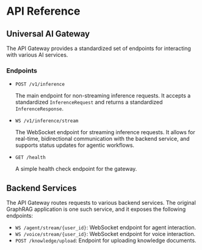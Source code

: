 # API Reference

## Universal AI Gateway

The API Gateway provides a standardized set of endpoints for interacting with various AI services.

### Endpoints

*   `POST /v1/inference`

    The main endpoint for non-streaming inference requests. It accepts a standardized `InferenceRequest` and returns a standardized `InferenceResponse`.

*   `WS /v1/inference/stream`

    The WebSocket endpoint for streaming inference requests. It allows for real-time, bidirectional communication with the backend service, and supports status updates for agentic workflows.

*   `GET /health`

    A simple health check endpoint for the gateway.

## Backend Services

The API Gateway routes requests to various backend services. The original GraphRAG application is one such service, and it exposes the following endpoints:

*   `WS /agent/stream/{user_id}`: WebSocket endpoint for agent interaction.
*   `WS /voice/stream/{user_id}`: WebSocket endpoint for voice interaction.
*   `POST /knowledge/upload`: Endpoint for uploading knowledge documents.
